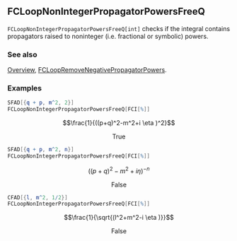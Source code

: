 ## FCLoopNonIntegerPropagatorPowersFreeQ

`FCLoopNonIntegerPropagatorPowersFreeQ[int]` checks if the integral contains propagators raised to noninteger (i.e. fractional or symbolic) powers.

### See also

[Overview](Extra/FeynCalc.md), [FCLoopRemoveNegativePropagatorPowers](FCLoopRemoveNegativePropagatorPowers.md).

### Examples

```mathematica
SFAD[{q + p, m^2, 2}]
FCLoopNonIntegerPropagatorPowersFreeQ[FCI[%]]
```

$$\frac{1}{((p+q)^2-m^2+i \eta )^2}$$

$$\text{True}$$

```mathematica
SFAD[{q + p, m^2, n}]
FCLoopNonIntegerPropagatorPowersFreeQ[FCI[%]]
```

$$((p+q)^2-m^2+i \eta )^{-n}$$

$$\text{False}$$

```mathematica
CFAD[{l, m^2, 1/2}]
FCLoopNonIntegerPropagatorPowersFreeQ[FCI[%]]
```

$$\frac{1}{\sqrt{(l^2+m^2-i \eta )}}$$

$$\text{False}$$
